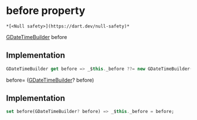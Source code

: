 


# before property




    *[<Null safety>](https://dart.dev/null-safety)*




[GDateTimeBuilder](../../third_party_yonomi_graphql_schema_schema.docs.schema.gql/GDateTimeBuilder-class.md) before
  







## Implementation

```dart
GDateTimeBuilder get before => _$this._before ??= new GDateTimeBuilder();
```




before=
([GDateTimeBuilder](../../third_party_yonomi_graphql_schema_schema.docs.schema.gql/GDateTimeBuilder-class.md)? before)  







## Implementation

```dart
set before(GDateTimeBuilder? before) => _$this._before = before;
```







